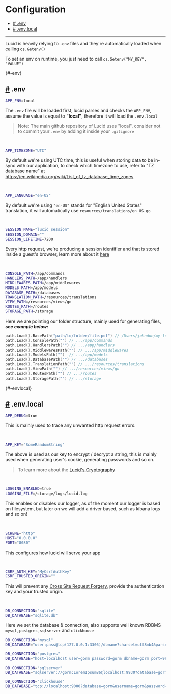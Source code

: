 # Configuration

- [# .env](#-env)
- [# .env.local](#-envlocal)

---

Lucid is heavily relying to `.env` files and they're automatically loaded when calling `os.Getenv()`

To set an env on runtime, you just need to call `os.Setenv("MY_KEY", "VALUE")`

{#-env}

## [#](#-env) .env

```bash
APP_ENV=local
```

The `.env` file will be loaded first, lucid parses and checks the `APP_ENV`, assume the value is equal to **"local"**, therefore it will load the `.env.local`

> Note: The main github repository of Lucid uses "local", consider not to commit your `.env` by adding it inside your `.gitignore`

<br>

```bash
APP_TIMEZONE="UTC"
```

By default we're using UTC time, this is useful when storing data to be in-sync with our application, to check which timezone to use, refer to "TZ database name" at https://en.wikipedia.org/wiki/List_of_tz_database_time_zones

<br>

```bash
APP_LANGUAGE="en-US"
```

By default we're using `"en-US"` stands for "English United States" translation, it will automatically use `resources/translations/en_US.go`

<br>

```bash
SESSION_NAME="lucid_session"
SESSION_DOMAIN=""
SESSION_LIFETIME=7200
```

Every http request, we're producing a session identifier and that is stored inside a guest's browser, learn more about it [here](/session)

<br>

```bash
CONSOLE_PATH=/app/commands
HANDLERS_PATH=/app/handlers
MIDDLEWARES_PATH=/app/middlewares
MODELS_PATH=/app/models
DATABASE_PATH=/databases
TRANSLATION_PATH=/resources/translations
VIEW_PATH=/resources/views/go
ROUTES_PATH=/routes
STORAGE_PATH=/storage
```

Here we are pointing our folder structure, mainly used for generating files, ***see example below:***

```go
path.Load().BasePath("path/to/folder/file.pdf") // /Users/johndoe/my-lucid-project/path/to/folder/file.pdf
path.Load().ConsolePath("") // .../app/commands
path.Load().HandlersPath("") // .../app/handlers
path.Load().MiddlewaresPath("") // .../app/middlewares
path.Load().ModelsPath("")  // .../app/models
path.Load().DatabasePath("") // .../databases
path.Load().TranslationPath("") // .../resources/translations
path.Load().ViewPath("") // .../resources/views/go
path.Load().RoutesPath("") // .../routes
path.Load().StoragePath("") // .../storage
```

{#-envlocal}

## [#](#-envlocal) .env.local

```bash
APP_DEBUG=true
```

This is mainly used to trace any unwanted http request errors.

<br>

```bash
APP_KEY="SomeRandomString"
```

The above is used as our key to encrypt / decrypt a string, this is mainly used when generating user's cookie, generating passwords and so on.

> To learn more about the [Lucid's Cryptography](/cryptography)

<br>

```bash
LOGGING_ENABLED=true
LOGGING_FILE=/storage/logs/lucid.log
```

This enables or disables our logger, as of the moment our logger is based on filesystem, but later on we will add a driver based, such as kibana logs and so on!

<br>

```bash
SCHEME="http"
HOST="0.0.0.0"
PORT="8080"
```

This configures how lucid will serve your app

<br>

```bash
CSRF_AUTH_KEY="MyCsrfAuthKey"
CSRF_TRUSTED_ORIGIN=""
```

This will prevent any [Cross Site Request Forgery](https://owasp.org/www-community/attacks/csrf), provide the authentication key and your trusted origin.

<br>

```bash
DB_CONNECTION="sqlite"
DB_DATABASE="sqlite.db"
```

Here we set the database & connection, also supports well known RDBMS `mysql`, `postgres`, `sqlserver` and `clickhouse`

```bash
DB_CONNECTION="mysql"
DB_DATABASE="user:pass@tcp(127.0.0.1:3306)/dbname?charset=utf8mb4&parseTime=True&loc=Local"

DB_CONNECTION="postgres"
DB_DATABASE="host=localhost user=gorm password=gorm dbname=gorm port=9920 sslmode=disable TimeZone=Asia/Shanghai"

DB_CONNECTION="sqlserver"
DB_DATABASE="sqlserver://gorm:LoremIpsum86@localhost:9930?database=gorm"

DB_CONNECTION="clickhouse"
DB_DATABASE="tcp://localhost:9000?database=gorm&username=gorm&password=gorm&read_timeout=10&write_timeout=20"
```
